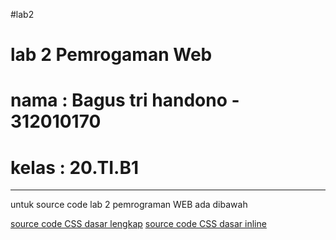#lab2

# lab 2 Pemrogaman Web
# nama : Bagus tri handono - 312010170
# kelas : 20.TI.B1
-----------------------------------------------------------------------------------------------------
untuk source code lab 2 pemrograman WEB ada dibawah
 
[source code CSS dasar lengkap](lab2_css_dasar.html)
[source code CSS dasar inline](lab2web.html)<br>
